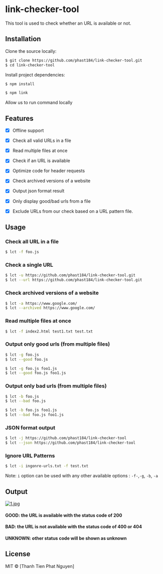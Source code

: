 # link-checker-tool
This tool is used to check whether an URL is available or not.

## Installation
Clone the source locally:

```sh
$ git clone https://github.com/phast184/link-checker-tool.git
$ cd link-checker-tool
```
Install project dependencies:

```sh
$ npm install
```
```sh
$ npm link
```
Allow us to run command locally
## Features

- [x] Offline support
- [x] Check all valid URLs in a file
- [x] Read multiple files at once
- [x] Check if an URL is available
- [x] Optimize code for header requests
- [x] Check archived versions of a website
- [x] Output json format result
- [x] Only display good/bad urls from a file
- [x] Exclude URLs from our check based on a URL pattern file.




## Usage

### Check all URL in a file 
```sh
$ lct -f foo.js
```

### Check a single URL
```sh
$ lct -u https://github.com/phast184/link-checker-tool.git
$ lct --url https://github.com/phast184/link-checker-tool.git

```

### Check archived versions of a website
```sh
$ lct -a https://www.google.com/
$ lct --archived https://www.google.com/

```
### Read multiple files at once
```sh
$ lct -f index2.html test1.txt test.txt
```
### Output only good urls (from multiple files)
```sh
$ lct -g foo.js
$ lct --good foo.js
```

```sh
$ lct -g foo.js foo1.js
$ lct --good foo.js foo1.js
```
### Output only bad urls (from multiple files)
```sh
$ lct -b foo.js
$ lct --bad foo.js
```

```sh
$ lct -b foo.js foo1.js
$ lct --bad foo.js foo1.js
```
### JSON format output 
```sh
$ lct -j https://github.com/phast184/link-checker-tool
$ lct --json https://github.com/phast184/link-checker-tool
```
### Ignore URL Patterns
```sh
$ lct -i ingonre-urls.txt -f test.txt
```
Note: `i` option can be used with any other available options : `-f-`,`-g`, `-b`, `-a`

## Output
[![1.jpg](https://i.postimg.cc/L8wZTJND/1.jpg)](https://postimg.cc/Hr0xWkG8)

#### GOOD: the URL is available with the status code of 200
#### BAD: the URL is not available with the status code of 400 or 404
#### UNKNOWN: other status code will be shown as unknown

## License

MIT  © [Thanh Tien Phat Nguyen]
